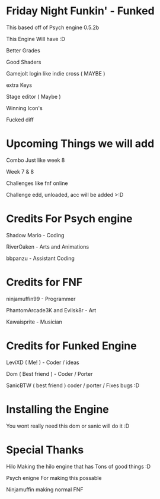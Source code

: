 # Friday Night Funkin' - Funked
This based off of Psych engine 0.5.2b

This Engine Will have :D

 Better Grades

 Good Shaders 

 Gamejolt login like indie cross ( MAYBE )

 extra Keys

 Stage editor ( Maybe )

 Winning Icon's

 Fucked diff 

 # Upcoming Things we will add 

 Combo Just like week 8 

Week 7  &  8

Challenges like fnf online

Challenge edd, unloaded, acc will be added >:D 

# Credits For Psych engine

Shadow Mario - Coding

RiverOaken - Arts and Animations

bbpanzu - Assistant Coding

 # Credits for FNF 

ninjamuffin99 - Programmer

PhantomArcade3K and Evilsk8r - Art

Kawaisprite - Musician

# Credits for Funked Engine

LeviXD ( Me! ) - Coder / ideas

Dom ( Best friend ) - Coder / Porter

SanicBTW ( best friend ) coder / porter / Fixes bugs :D

# Installing the Engine
You wont really need this dom or sanic will do it :D

# Special Thanks

Hilo Making the hilo engine that has Tons of good things :D

Psych enigne For making this possable

Ninjamuffin making normal FNF 